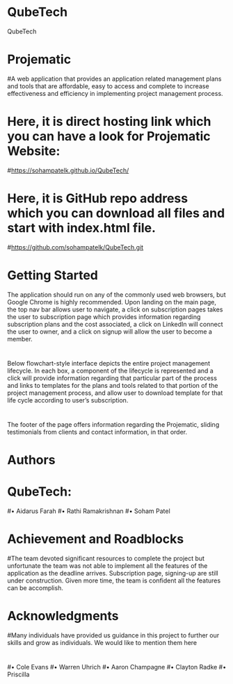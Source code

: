 # QubeTech
QubeTech
# Projematic
#A web application that provides an application related management plans and tools that are affordable, easy to access and complete to increase effectiveness and efficiency in implementing project management process.


# Here, it is direct hosting link which you can have a look for Projematic Website:
#https://sohampatelk.github.io/QubeTech/
# Here, it is GitHub repo address which you can download all files and start with index.html file.
#https://github.com/sohampatelk/QubeTech.git

# Getting Started
The application should run on any of the commonly used web browsers, but Google Chrome is highly recommended. Upon landing on the main page, the top nav bar allows user to navigate, a click on subscription pages takes the user to subscription page which provides information regarding subscription plans and the cost associated, a click on LinkedIn will connect the user to owner, and a click on signup will allow the user to become a member.
# 
Below flowchart-style interface depicts the entire project management lifecycle. In each box, a component of the lifecycle is represented and a click will provide information regarding that particular part of the process and links to templates for the plans and tools related to that portion of the project management process, and allow user to download template for that life cycle according to user’s subscription.
# 
The footer of the page offers information regarding the Projematic, sliding testimonials from clients and contact information, in that order.
# Authors
# QubeTech:
#•         Aidarus Farah
#•         Rathi Ramakrishnan
#•         Soham Patel
# Achievement and Roadblocks
#The team devoted significant resources to complete the project but unfortunate the team was not able to implement all the features of the application as the deadline arrives.   Subscription page, signing-up are still under construction.  Given more time, the team is confident all the features can be accomplish.
# Acknowledgments
#Many individuals have provided us guidance in this project to further our skills and grow as individuals. We would like to mention them here
# 

#•         Cole Evans
#•         Warren Uhrich
#•         Aaron Champagne
#•         Clayton Radke
#•         Priscilla

